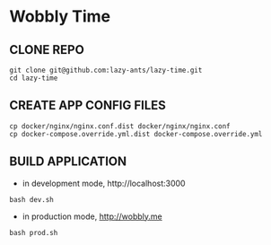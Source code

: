 # Wobbly Time

## CLONE REPO

```
git clone git@github.com:lazy-ants/lazy-time.git
cd lazy-time
```

## CREATE APP CONFIG FILES

```
cp docker/nginx/nginx.conf.dist docker/nginx/nginx.conf
cp docker-compose.override.yml.dist docker-compose.override.yml
```

## BUILD APPLICATION

- in development mode, http://localhost:3000

```
bash dev.sh
```

- in production mode, http://wobbly.me

```
bash prod.sh
```

